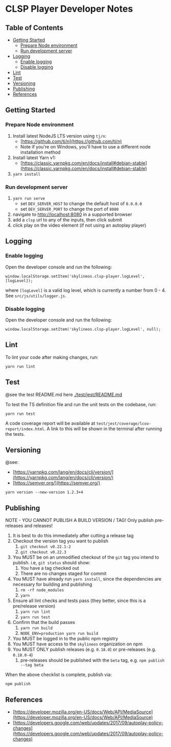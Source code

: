 # CLSP Player Developer Notes <!-- omit in toc -->

## Table of Contents <!-- omit in toc -->

- [Getting Started](#getting-started)
    - [Prepare Node environment](#prepare-node-environment)
    - [Run development server](#run-development-server)
- [Logging](#logging)
    - [Enable logging](#enable-logging)
    - [Disable logging](#disable-logging)
- [Lint](#lint)
- [Test](#test)
- [Versioning](#versioning)
- [Publishing](#publishing)
- [References](#references)


## Getting Started

### Prepare Node environment

1. Install latest NodeJS LTS version using `tj/n`:
    * [https://github.com/tj/n](https://github.com/tj/n)
    * Note if you're on Windows, you'll have to use a different node installation method
1. Install latest Yarn v1:
    * [https://classic.yarnpkg.com/en/docs/install#debian-stable](https://classic.yarnpkg.com/en/docs/install#debian-stable)
1. `yarn install`

### Run development server

1. `yarn run serve`
    * set `DEV_SERVER_HOST` to change the default host of `0.0.0.0`
    * set `DEV_SERVER_PORT` to change the port of `8080`
1. navigate to [http://localhost:8080](http://localhost:8080) in a supported browser
1. add a `clsp` url to any of the inputs, then click submit
1. click play on the video element (if not using an autoplay player)


## Logging

### Enable logging

Open the developer console and run the following:

```
window.localStorage.setItem('skylineos.clsp-player.logLevel', [logLevel]);
```

where `[logLevel]` is a valid log level, which is currently a number from 0 - 4.  See `src/js/utils/logger.js`.

### Disable logging

Open the developer console and run the following:

```
window.localStorage.setItem('skylineos.clsp-player.logLevel', null);
```


## Lint

To lint your code after making changes, run:

```
yarn run lint
```

## Test

@see the test README.md here [./test/jest/README.md](./test/jest/README.md)

To test the TS definition file and run the unit tests on the codebase, run:

```
yarn run test
```

A code coverage report will be available at `test/jest/coverage/lcov-report/index.html`.  A link to this will be shown in the terminal after running the tests.


## Versioning

@see:

* [https://yarnpkg.com/lang/en/docs/cli/version/](https://yarnpkg.com/lang/en/docs/cli/version/)
* [https://semver.org/](https://semver.org/)

```
yarn version --new-version 1.2.3+4
```

## Publishing

NOTE - YOU CANNOT PUBLISH A BUILD VERSION / TAG!  Only publish pre-releases and releases!

1. It is best to do this immediately after cutting a release tag
1. Checkout the version tag you want to publish
    1. `git checkout v0.22.1-2`
    1. `git checkout v0.22.3`
1. You MUST be on an unmodified checkout of the `git` tag you intend to publish.  i.e, `git status` should show:
    1. You have a tag checked out
    1. There are no changes staged for commit
1. You MUST have already run `yarn install`, since the dependencies are necessary for building and publishing
    1. `rm -rf node_modules`
    1. `yarn`
1. Ensure all lint checks and tests pass (they better, since this is a pre/release version)
    1. `yarn run lint`
    1. `yarn run test`
1. Confirm that the build passes
    1. `yarn run build`
    1. `NODE_ENV=production yarn run build`
1. You MUST be logged in to the public npm registry
1. You MUST have access to the `skylineos` organization on npm
1. You MUST ONLY publish releases (e.g. `0.18.0`) or pre-releases (e.g. `0.18.0-4`)
    1. pre-releases should be published with the `beta` tag, e.g. `npm publish --tag beta`

When the above checklist is complete, publish via:

```
npm publish
```


## References

* [https://developer.mozilla.org/en-US/docs/Web/API/MediaSource](https://developer.mozilla.org/en-US/docs/Web/API/MediaSource)
* [https://developers.google.com/web/updates/2017/09/autoplay-policy-changes](https://developers.google.com/web/updates/2017/09/autoplay-policy-changes)
